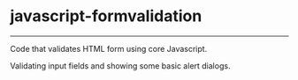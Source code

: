 # javascript-formvalidation
----------------------------

Code that validates HTML form using core Javascript. 

Validating input fields and showing some basic alert dialogs.
